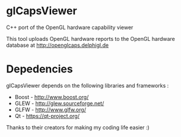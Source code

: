 glCapsViewer
============

C++ port of the OpenGL hardware capability viewer

This tool uploads OpenGL hardware reports to the OpenGL hardware database at http://openglcaps.delphigl.de

Depedencies
============
glCapsViewer depends on the following libraries and frameworks :

- Boost - http://www.boost.org/
- GLEW - http://glew.sourceforge.net/
- GLFW - http://www.glfw.org/
- Qt - https://qt-project.org/

Thanks to their creators for making my coding life easier :)
